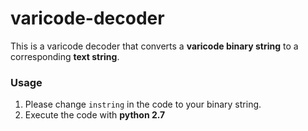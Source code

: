 # varicode-decoder
This is a varicode decoder that converts a **varicode binary string** to a corresponding **text string**.

### Usage
1. Please change `instring` in the code to your binary string.
2. Execute the code with **python 2.7**

